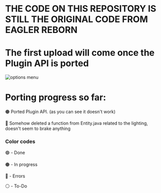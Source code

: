 # **THE CODE ON THIS REPOSITORY IS STILL THE ORIGINAL CODE FROM EAGLER REBORN**
# The first upload will come once the Plugin API is ported

![options menu](https://github.com/wxnnvs/ShadersReborn/blob/main/options.png?raw=true)

# Porting progress so far:
🟠 Ported Plugin API. (as you can see it doesn't work)

🔴 Somehow deleted a function from Entity.java related to the lighting, doesn't seem to brake anything

### Color codes
🟢 - Done

🟠 - In progress

🔴 - Errors

⚪ - To-Do
